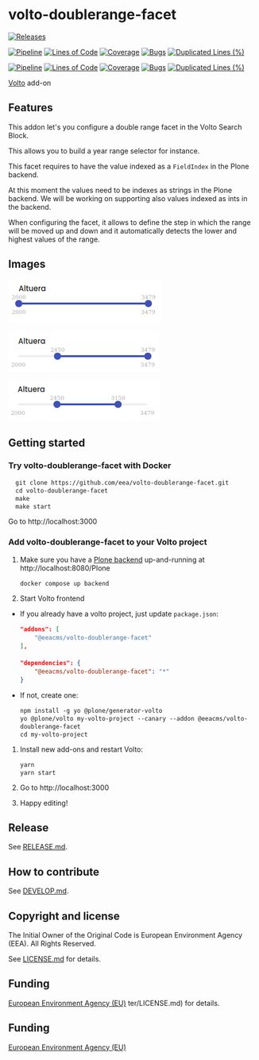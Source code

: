 # volto-doublerange-facet

[![Releases](https://img.shields.io/github/v/release/eea/volto-doublerange-facet)](https://github.com/eea/volto-doublerange-facet/releases)

[![Pipeline](https://ci.eionet.europa.eu/buildStatus/icon?job=volto-addons%2Fvolto-doublerange-facet%2Fmaster&subject=master)](https://ci.eionet.europa.eu/view/Github/job/volto-addons/job/volto-doublerange-facet/job/master/display/redirect)
[![Lines of Code](https://sonarqube.eea.europa.eu/api/project_badges/measure?project=volto-doublerange-facet-master&metric=ncloc)](https://sonarqube.eea.europa.eu/dashboard?id=volto-doublerange-facet-master)
[![Coverage](https://sonarqube.eea.europa.eu/api/project_badges/measure?project=volto-doublerange-facet-master&metric=coverage)](https://sonarqube.eea.europa.eu/dashboard?id=volto-doublerange-facet-master)
[![Bugs](https://sonarqube.eea.europa.eu/api/project_badges/measure?project=volto-doublerange-facet-master&metric=bugs)](https://sonarqube.eea.europa.eu/dashboard?id=volto-doublerange-facet-master)
[![Duplicated Lines (%)](https://sonarqube.eea.europa.eu/api/project_badges/measure?project=volto-doublerange-facet-master&metric=duplicated_lines_density)](https://sonarqube.eea.europa.eu/dashboard?id=volto-doublerange-facet-master)

[![Pipeline](https://ci.eionet.europa.eu/buildStatus/icon?job=volto-addons%2Fvolto-doublerange-facet%2Fdevelop&subject=develop)](https://ci.eionet.europa.eu/view/Github/job/volto-addons/job/volto-doublerange-facet/job/develop/display/redirect)
[![Lines of Code](https://sonarqube.eea.europa.eu/api/project_badges/measure?project=volto-doublerange-facet-develop&metric=ncloc)](https://sonarqube.eea.europa.eu/dashboard?id=volto-doublerange-facet-develop)
[![Coverage](https://sonarqube.eea.europa.eu/api/project_badges/measure?project=volto-doublerange-facet-develop&metric=coverage)](https://sonarqube.eea.europa.eu/dashboard?id=volto-doublerange-facet-develop)
[![Bugs](https://sonarqube.eea.europa.eu/api/project_badges/measure?project=volto-doublerange-facet-develop&metric=bugs)](https://sonarqube.eea.europa.eu/dashboard?id=volto-doublerange-facet-develop)
[![Duplicated Lines (%)](https://sonarqube.eea.europa.eu/api/project_badges/measure?project=volto-doublerange-facet-develop&metric=duplicated_lines_density)](https://sonarqube.eea.europa.eu/dashboard?id=volto-doublerange-facet-develop)

[Volto](https://github.com/plone/volto) add-on

## Features

This addon let's you configure a double range facet in the Volto Search Block.

This allows you to build a year range selector for instance.

This facet requires to have the value indexed as a `FieldIndex` in the Plone backend.

At this moment the values need to be indexes as strings in the Plone backend. We will be working on supporting also values indexed as ints in the backend.

When configuring the facet, it allows to define the step in which the range will be moved up and down and it automatically detects the lower and highest values of the range.

## Images

![full range](./docs/full-range.png)

![lower range](./docs/lower-range.png)

![both ranges](./docs/both-ranges.png)

## Getting started

### Try volto-doublerange-facet with Docker

      git clone https://github.com/eea/volto-doublerange-facet.git
      cd volto-doublerange-facet
      make
      make start

Go to http://localhost:3000

### Add volto-doublerange-facet to your Volto project

1. Make sure you have a [Plone backend](https://plone.org/download) up-and-running at http://localhost:8080/Plone

   ```Bash
   docker compose up backend
   ```

1. Start Volto frontend

- If you already have a volto project, just update `package.json`:

  ```JSON
  "addons": [
      "@eeacms/volto-doublerange-facet"
  ],

  "dependencies": {
      "@eeacms/volto-doublerange-facet": "*"
  }
  ```

- If not, create one:

  ```
  npm install -g yo @plone/generator-volto
  yo @plone/volto my-volto-project --canary --addon @eeacms/volto-doublerange-facet
  cd my-volto-project
  ```

1. Install new add-ons and restart Volto:

   ```
   yarn
   yarn start
   ```

1. Go to http://localhost:3000

1. Happy editing!

## Release

See [RELEASE.md](https://github.com/eea/volto-doublerange-facet/blob/master/RELEASE.md).

## How to contribute

See [DEVELOP.md](https://github.com/eea/volto-doublerange-facet/blob/master/DEVELOP.md).

## Copyright and license

The Initial Owner of the Original Code is European Environment Agency (EEA).
All Rights Reserved.

See [LICENSE.md](https://github.com/eea/volto-doublerange-facet/blob/master/LICENSE.md) for details.

## Funding

[European Environment Agency (EU)](http://eea.europa.eu)
ter/LICENSE.md) for details.

## Funding

[European Environment Agency (EU)](http://eea.europa.eu)
